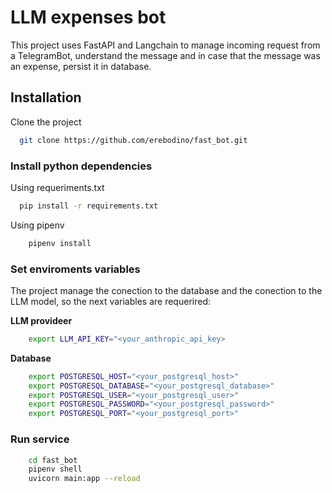 
# LLM expenses bot

This project uses FastAPI and Langchain to manage incoming request from a TelegramBot, understand the message and in case that the message was an expense, persist it in database.




## Installation

Clone the project

```bash
  git clone https://github.com/erebodino/fast_bot.git
```

### Install python dependencies

Using requeriments.txt
```bash
  pip install -r requirements.txt
```

Using pipenv
```bash
    pipenv install
```

### Set enviroments variables
The project manage the conection to the database and the conection to the LLM model, so the next variables are requerired:

**LLM provideer**
```bash
    export LLM_API_KEY="<your_anthropic_api_key>
```
**Database**
```bash
    export POSTGRESQL_HOST="<your_postgresql_host>"
    export POSTGRESQL_DATABASE="<your_postgresql_database>"
    export POSTGRESQL_USER="<your_postgresql_user>"
    export POSTGRESQL_PASSWORD="<your_postgresql_password>"
    export POSTGRESQL_PORT="<your_postgresql_port>"
```
### Run service
```bash
    cd fast_bot
    pipenv shell
    uvicorn main:app --reload
```





    